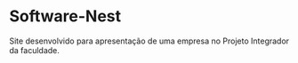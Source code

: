 # Software-Nest
 Site desenvolvido para apresentação de uma empresa no Projeto Integrador da faculdade.
